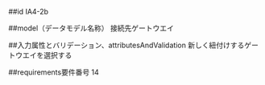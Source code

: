 ##id
IA4-2b

##model（データモデル名称）
接続先ゲートウエイ

##入力属性とバリデーション、attributesAndValidation
新しく紐付けするゲートウエイを選択する

##requirements要件番号
14

